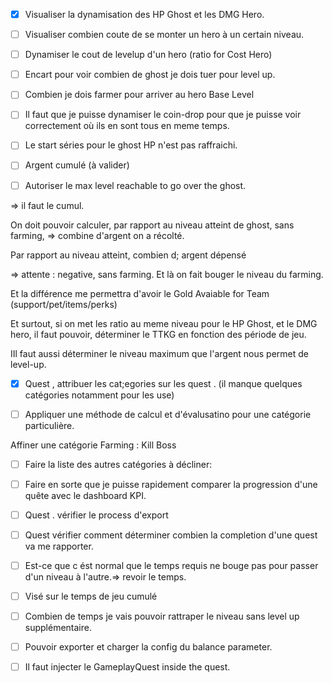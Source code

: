 - [x] Visualiser la dynamisation des HP Ghost et les DMG Hero.

- [ ] Visualiser combien coute de se monter un hero à un certain niveau.

- [ ] Dynamiser le cout de levelup d'un hero (ratio for Cost Hero)

- [ ] Encart pour voir combien de ghost je dois tuer pour level up.

- [ ] Combien je dois farmer pour arriver au hero Base Level

- [ ] Il faut que je puisse dynamiser le coin-drop pour que je puisse voir correctement où ils en sont tous en meme temps.

- [ ] Le start séries pour le ghost HP n'est pas raffraichi.

- [ ] Argent cumulé (à valider)

- [ ] Autoriser le max level reachable to go over the ghost.

=> il faut le cumul.

On doit pouvoir calculer, par rapport au niveau atteint de ghost, sans farming, => combine d'argent on a récolté.

Par rapport au niveau atteint, combien d; argent dépensé

=> attente : negative, sans farming. Et là on fait bouger le niveau du farming.

Et la différence me permettra d'avoir le Gold Avaiable for Team (support/pet/items/perks)

Et surtout, si on met les ratio au meme niveau pour le HP Ghost, et le DMG hero, il faut pouvoir, déterminer le TTKG en fonction des période de jeu.

IIl faut aussi déterminer le niveau maximum que l'argent nous permet de level-up.

- [x] Quest , attribuer les cat;egories sur les quest . (il manque quelques catégories notamment pour les use)

- [ ] Appliquer une méthode de calcul et d'évalusatino pour une catégorie particulière.

Affiner une catégorie Farming : Kill Boss

- [ ] Faire la liste des autres catégories à décliner:

- [ ] Faire en sorte que je puisse rapidement comparer la progression d'une quête avec le dashboard KPI.

- [ ] Quest . vérifier le process d'export

- [ ] Quest vérifier comment déterminer combien la completion d'une quest va me rapporter.

- [ ] Est-ce que c ést normal que le temps requis ne bouge pas pour passer d'un niveau à l'autre.=> revoir le temps.

- [ ] Visé sur le temps de jeu cumulé

- [ ] Combien de temps je vais pouvoir rattraper le niveau sans level up supplémentaire.

- [ ] Pouvoir exporter et charger la config du balance parameter.

- [ ] Il faut injecter le GameplayQuest inside the quest.